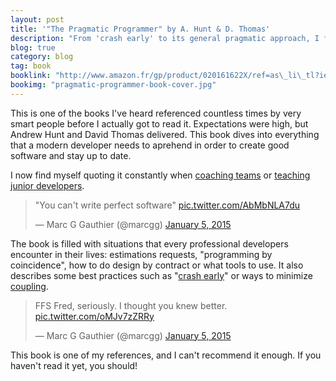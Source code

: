 ```yaml
---
layout: post
title: '"The Pragmatic Programmer" by A. Hunt & D. Thomas'
description: "From 'crash early' to its general pragmatic approach, I find myself quoting from this book all the time. It really is a reference for any modern programmers and a must read."
blog: true
category: blog
tag: book
booklink: "http://www.amazon.fr/gp/product/020161622X/ref=as\_li\_tl?ie=UTF8&camp=1642&creative=6746&creativeASIN=020161622X&linkCode=as2&tag=mg092-21"
bookimg: "pragmatic-programmer-book-cover.jpg"
---
```


This is one of the books I've heard referenced countless times by very smart people before I actually got to read it. Expectations were high, but Andrew Hunt and David Thomas delivered. This book dives into everything that a modern developer needs to aprehend in order to create good software and stay up to date. 

I now find myself quoting it constantly when [coaching teams][1] or [teaching junior developers][2]. 

<blockquote class="twitter-tweet" lang="en"><p lang="en" dir="ltr">&quot;You can&#39;t write perfect software&quot; <a href="http://t.co/AbMbNLA7du">pic.twitter.com/AbMbNLA7du</a></p>&mdash; Marc G Gauthier (@marcgg) <a href="https://twitter.com/marcgg/status/552209764151996416">January 5, 2015</a></blockquote>

The book is filled with situations that every professional developers encounter in their lives: estimations requests, "programming by coincidence", how to do design by contract or what tools to use. It also describes some best practices such as "[crash early][3]" or ways to minimize [coupling][4].

<blockquote class="twitter-tweet" lang="en"><p lang="en" dir="ltr">FFS Fred, seriously. I thought you knew better. <a href="http://t.co/oMJv7zZRRy">pic.twitter.com/oMJv7zZRRy</a></p>&mdash; Marc G Gauthier (@marcgg) <a href="https://twitter.com/marcgg/status/552217094440640512">January 5, 2015</a></blockquote>

This book is one of my references, and I can't recommend it enough. If you haven't read it yet, you should!

<script async src="//platform.twitter.com/widgets.js" charset="utf-8"></script>

[1]:	/blog/2014/12/16/coaching-startup-birdly-le-camping/
[2]:	/blog/2013/04/22/what-i-learned-teaching-web/
[3]:	https://twitter.com/marcgg/status/552213076666494976
[4]:	https://en.wikipedia.org/wiki/Coupling_(computer_programming)